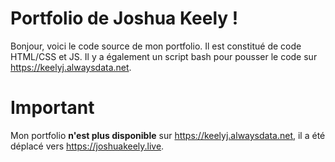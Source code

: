 # Portfolio de Joshua Keely !

Bonjour, voici le code source de mon portfolio. Il est constitué de code HTML/CSS et JS.
Il y a également un script bash pour pousser le code sur https://keelyj.alwaysdata.net.


# Important

Mon portfolio **n'est plus disponible** sur https://keelyj.alwaysdata.net, il a été déplacé vers https://joshuakeely.live.



